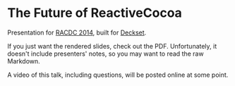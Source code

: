 The Future of ReactiveCocoa
===========================

Presentation for [RACDC 2014](https://ti.to/github-events/reactive-cocoa-developer-conference-), built for [Deckset](http://www.decksetapp.com/).

If you just want the rendered slides, check out the PDF. Unfortunately, it doesn't include presenters' notes, so you may want to read the raw Markdown.

A video of this talk, including questions, will be posted online at some point.
